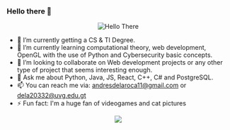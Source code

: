 ### Hello there 👋

<p align="center">
  <img src="https://media.giphy.com/media/xTiIzJSKB4l7xTouE8/giphy.gif" alt="Hello There"/>
</p>

- 🔭 I’m currently getting a CS & TI Degree.
- 🌱 I’m currently learning computational theory, web development, OpenGL with the use of Python and Cybersecurity basic concepts.
- 👯 I’m looking to collaborate on Web development projects or any other type of project that seems interesting enough.
- 💬 Ask me about Python, Java, JS, React, C++, C# and PostgreSQL.
- 📫 You can reach me via: andresdelaroca11@gmail.com or dela20332@uvg.edu.gt 
- ⚡ Fun fact: I'm a huge fan of videogames and cat pictures

<p align="center">
  <img src = "https://media.giphy.com/media/vFKqnCdLPNOKc/giphy.gif"/?
</p>
<!--
**andresdlRoca/andresdlRoca** is a ✨ _special_ ✨ repository because its `README.md` (this file) appears on your GitHub profile.

Here are some ideas to get you started:

- 🔭 I’m currently working on ...
- 🌱 I’m currently learning ...
- 👯 I’m looking to collaborate on ...
- 🤔 I’m looking for help with ...
- 💬 Ask me about ...
- 📫 How to reach me: ...
- 😄 Pronouns: ...
- ⚡ Fun fact: ...
-->
